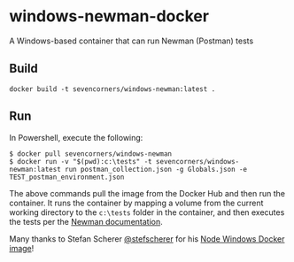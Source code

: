# windows-newman-docker
A Windows-based container that can run Newman (Postman) tests

## Build

`docker build -t sevencorners/windows-newman:latest .`

## Run

In Powershell, execute the following:

```
$ docker pull sevencorners/windows-newman
$ docker run -v "$(pwd):c:\tests" -t sevencorners/windows-newman:latest run postman_collection.json -g Globals.json -e TEST_postman_environment.json
```

The above commands pull the image from the Docker Hub and then run the container.
It runs the container by mapping a volume from the current working directory to the `c:\tests` folder in the container, and then executes the tests per the [Newman documentation](https://github.com/postmanlabs/newman).

Many thanks to Stefan Scherer [@stefscherer](https://twitter.com/stefscherer) for his [Node Windows Docker image](https://github.com/StefanScherer/dockerfiles-windows/tree/master/node)!
